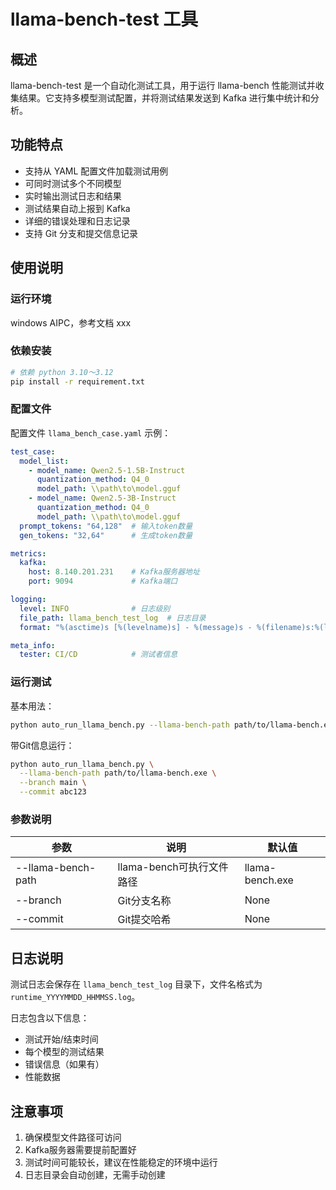 # llama-bench-test 工具

## 概述

llama-bench-test 是一个自动化测试工具，用于运行 llama-bench 性能测试并收集结果。它支持多模型测试配置，并将测试结果发送到 Kafka 进行集中统计和分析。

## 功能特点

- 支持从 YAML 配置文件加载测试用例
- 可同时测试多个不同模型
- 实时输出测试日志和结果
- 测试结果自动上报到 Kafka
- 详细的错误处理和日志记录
- 支持 Git 分支和提交信息记录

## 使用说明

### 运行环境
windows AIPC，参考文档 xxx

### 依赖安装

```bash
# 依赖 python 3.10～3.12
pip install -r requirement.txt
```

### 配置文件

配置文件 `llama_bench_case.yaml` 示例：

```yaml
test_case:
  model_list:
    - model_name: Qwen2.5-1.5B-Instruct
      quantization_method: Q4_0
      model_path: \\path\to\model.gguf
    - model_name: Qwen2.5-3B-Instruct
      quantization_method: Q4_0
      model_path: \\path\to\model.gguf
  prompt_tokens: "64,128"  # 输入token数量
  gen_tokens: "32,64"      # 生成token数量

metrics:
  kafka:
    host: 8.140.201.231    # Kafka服务器地址
    port: 9094             # Kafka端口

logging:
  level: INFO              # 日志级别
  file_path: llama_bench_test_log  # 日志目录
  format: "%(asctime)s [%(levelname)s] - %(message)s - %(filename)s:%(lineno)d"

meta_info:
  tester: CI/CD            # 测试者信息
```

### 运行测试

基本用法：
```bash
python auto_run_llama_bench.py --llama-bench-path path/to/llama-bench.exe
```

带Git信息运行：
```bash
python auto_run_llama_bench.py \
  --llama-bench-path path/to/llama-bench.exe \
  --branch main \
  --commit abc123
```

### 参数说明

| 参数 | 说明 | 默认值 |
|------|------|--------|
| --llama-bench-path | llama-bench可执行文件路径 | llama-bench.exe |
| --branch | Git分支名称 | None |
| --commit | Git提交哈希 | None |

## 日志说明

测试日志会保存在 `llama_bench_test_log` 目录下，文件名格式为 `runtime_YYYYMMDD_HHMMSS.log`。

日志包含以下信息：
- 测试开始/结束时间
- 每个模型的测试结果
- 错误信息（如果有）
- 性能数据

## 注意事项

1. 确保模型文件路径可访问
2. Kafka服务器需要提前配置好
3. 测试时间可能较长，建议在性能稳定的环境中运行
4. 日志目录会自动创建，无需手动创建